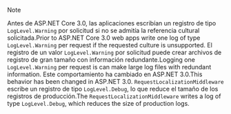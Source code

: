 > [!NOTE]
> <span data-ttu-id="0310e-101">Antes de ASP.NET Core 3.0, las aplicaciones escribían un registro de tipo `LogLevel.Warning` por solicitud si no se admitía la referencia cultural solicitada.</span><span class="sxs-lookup"><span data-stu-id="0310e-101">Prior to ASP.NET Core 3.0 web apps write one log of type `LogLevel.Warning` per request if the requested culture is unsupported.</span></span> <span data-ttu-id="0310e-102">El registro de un valor `LogLevel.Warning` por solicitud puede crear archivos de registro de gran tamaño con información redundante.</span><span class="sxs-lookup"><span data-stu-id="0310e-102">Logging one `LogLevel.Warning` per request is can make large log files with redundant information.</span></span> <span data-ttu-id="0310e-103">Este comportamiento ha cambiado en ASP.NET 3.0.</span><span class="sxs-lookup"><span data-stu-id="0310e-103">This behavior has been changed in ASP.NET 3.0.</span></span> <span data-ttu-id="0310e-104">`RequestLocalizationMiddleware` escribe un registro de tipo `LogLevel.Debug`, lo que reduce el tamaño de los registros de producción.</span><span class="sxs-lookup"><span data-stu-id="0310e-104">The `RequestLocalizationMiddleware` writes a log of type `LogLevel.Debug`, which reduces the size of production logs.</span></span>
